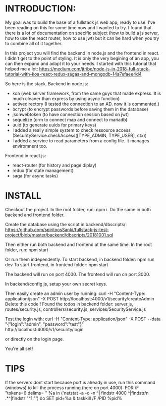 # INTRODUCTION:

My goal was to build the base of a fullstack js web app, ready to use.
I've been reading on this for some time now and I wanted to try.
I found that there is a lot of documentation on specific subject (how to build a js server, how to use the react router, how to use jwt) but it can be hard when you try to combine all of it together.

In this project you will find the backend in node.js and the frontend in react. I didn't get to the point of styling. 
It is only the very begining of an app, you can then expand and adapt it to your needs.
I started with this tutorial that helped me a lot: https://medium.com/jtribe/node-js-in-2018-full-stack-tutorial-with-koa-react-redux-sagas-and-mongodb-14a7efaee4d4

So here is the stack.
Backend in node.js:
- koa (web server framework, from the same guys that made express. It is much cleaner than express by using async function)
- activedirectory (I tested the connection to an AD. now it is commented.)
- bcrypt (to encrypt passwords before saving them in the database)
- jsonwebtoken (to have connection session based on jwt)
- sequelize (orm to connect map and connect to mariadb)
- uuid (to generate uuids for primary keys)
- I added a really simple system to check ressource access (SecurityService.checkAccess([TYPE_ADMIN, TYPE_USER], ctx))
- I added a service to read parameters from a config file. It manages enviromnent too.

Frontend in react.js:
- react-router (for history and page diplay)
- redux (for state management)
- saga (for async tasks)

# INSTALL

Checkout the project.
In the root folder, run: npm i.
Do the same in both backend and frontend folder.

Create the database using the script in backend/dbscripts/:
https://github.com/spiritoosSanki/fullstack-js-test-project/blob/master/backend/dbscripts/20181001.sql

Then either run both backend and frontend at the same time. In the root folder, run:
npm start

Or run them independently.
To start backend, in backend folder: npm run dev
To start frontend, in frontend folder: npm start

The backend will run on port 4000.
The frontend will run on port 3000.

In backend/config.js, setup your own secret keys.

Then easily create an admin user by running:
curl -H "Content-Type: application/json" -X POST  http://localhost:4000/v1/security/createAdmin
Delete this code ! Found the todos in backend folder: server.js, routes/security.js, controllers/security.js, services/SecurityService.js

Test the login with:
curl -H "Content-Type: application/json" -X POST --data "{\"login\":\"admin\", \"password\":\"test\"}" http://localhost:4000/v1/security/login

or directly on the login page.

You're all set!

# TIPS

If the servers dont start because port is already in use, run this command (windows) to kill the process running (here on port 4000):
FOR /F "tokens=6 delims= " %a in ('netstat -a -o -n ^| findstr 4000 ^|findstr/n .*^|findstr "^1:"') do SET pid=%a & taskkill /F /PID %pid%


